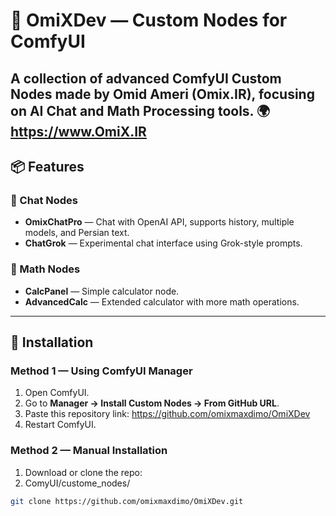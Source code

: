 # 👾 OmiXDev — Custom Nodes for ComfyUI

A collection of advanced **ComfyUI Custom Nodes** made by **Omid Ameri (Omix.IR)**, focusing on **AI Chat** and **Math Processing** tools.
🌍 https://www.OmiX.IR
---

## 📦 Features

### 🔹 Chat Nodes
- **OmixChatPro** — Chat with OpenAI API, supports history, multiple models, and Persian text.
- **ChatGrok** — Experimental chat interface using Grok-style prompts.

### 🔹 Math Nodes
- **CalcPanel** — Simple calculator node.
- **AdvancedCalc** — Extended calculator with more math operations.

---


## 🧰 Installation

### Method 1 — Using **ComfyUI Manager**
1. Open ComfyUI.
2. Go to **Manager → Install Custom Nodes → From GitHub URL**.
3. Paste this repository link:
		https://github.com/omixmaxdimo/OmiXDev
4. Restart ComfyUI.

### Method 2 — Manual Installation
1. Download or clone the repo:
2. ComyUI/custome_nodes/
```bash
git clone https://github.com/omixmaxdimo/OmiXDev.git
